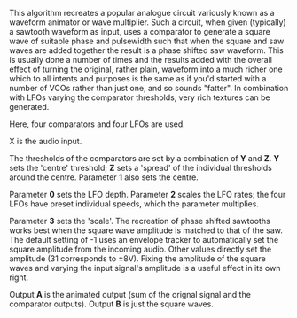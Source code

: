 
This algorithm recreates a popular analogue circuit variously known as a waveform animator or wave multiplier. Such a
circuit, when given
(typically) a sawtooth waveform as input, uses a comparator to generate a square wave of suitable phase and pulsewidth
such that when the square and saw waves are added together the result is a phase shifted saw waveform. This is usually
done a number of times and the results added with the overall effect of turning the original, rather plain, waveform
into a much richer one which to all intents and purposes is the same as if you'd started with a number of VCOs rather
than just one, and so sounds "fatter". In combination with LFOs varying the comparator thresholds, very rich textures
can be generated.

Here, four comparators and four LFOs are used.

X is the audio input.

The thresholds of the comparators are set by a combination of **Y** and **Z**. **Y** sets the 'centre' threshold; **Z** sets a 'spread'
of the individual thresholds around the centre. Parameter **1** also sets the centre.

Parameter **0** sets the LFO depth. Parameter **2** scales the LFO rates; the four LFOs have preset individual speeds, which the
parameter multiplies.

Parameter **3** sets the 'scale'. The recreation of phase shifted sawtooths works best when the square wave amplitude is
matched to that of the saw. The default setting of -1 uses an envelope tracker to automatically set the square amplitude
from the incoming audio. Other values directly set the amplitude (31 corresponds to ±8V). Fixing the amplitude of the
square waves and varying the input signal's amplitude is a useful effect in its own right.

Output **A** is the animated output (sum of the orignal signal and the comparator outputs). Output **B** is just the square
waves.

